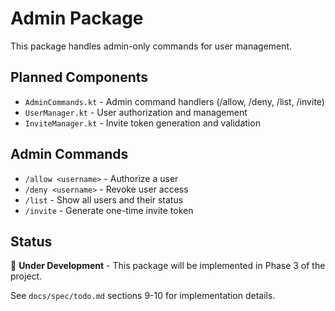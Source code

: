 # Admin Package

This package handles admin-only commands for user management.

## Planned Components

- `AdminCommands.kt` - Admin command handlers (/allow, /deny, /list, /invite)
- `UserManager.kt` - User authorization and management
- `InviteManager.kt` - Invite token generation and validation

## Admin Commands

- `/allow <username>` - Authorize a user
- `/deny <username>` - Revoke user access  
- `/list` - Show all users and their status
- `/invite` - Generate one-time invite token

## Status

🚧 **Under Development** - This package will be implemented in Phase 3 of the project.

See `docs/spec/todo.md` sections 9-10 for implementation details.